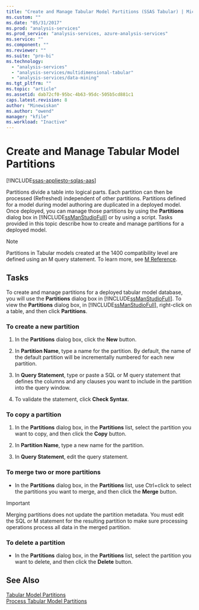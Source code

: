 ```yaml
---
title: "Create and Manage Tabular Model Partitions (SSAS Tabular) | Microsoft Docs"
ms.custom: ""
ms.date: "05/31/2017"
ms.prod: "analysis-services"
ms.prod_service: "analysis-services, azure-analysis-services"
ms.service: ""
ms.component: ""
ms.reviewer: ""
ms.suite: "pro-bi"
ms.technology: 
  - "analysis-services"
  - "analysis-services/multidimensional-tabular"
  - "analysis-services/data-mining"
ms.tgt_pltfrm: ""
ms.topic: "article"
ms.assetid: dab72cf0-95bc-4b63-95dc-505b5cd881c1
caps.latest.revision: 8
author: "Minewiskan"
ms.author: "owend"
manager: "kfile"
ms.workload: "Inactive"
---
```

# Create and Manage Tabular Model Partitions
[!INCLUDE[ssas-appliesto-sqlas-aas](../../includes/ssas-appliesto-sqlas-aas.md)]

  Partitions divide a table into logical parts. Each partition can then be processed (Refreshed) independent of other partitions. Partitions defined for a model during model authoring are duplicated in a deployed model. Once deployed, you can manage those partitions by using the **Partitions** dialog box in [!INCLUDE[ssManStudioFull](../../includes/ssmanstudiofull-md.md)] or by using a script. Tasks provided in this topic describe how to create and manage partitions for a deployed model.  
  
  > [!NOTE]  
>  Partitions in Tabular models created at the 1400 compatibility level are defined using an M query statement. To learn more, see [M Reference](https://msdn.microsoft.com/library/mt211003.aspx). 
>
  
## Tasks  
 To create and manage partitions for a deployed tabular model database, you will use the **Partitions** dialog box in [!INCLUDE[ssManStudioFull](../../includes/ssmanstudiofull-md.md)]. To view the **Partitions** dialog box, in [!INCLUDE[ssManStudioFull](../../includes/ssmanstudiofull-md.md)], right-click on a table, and then click **Partitions**.  
  
###  <a name="bkmk_create_new"></a> To create a new partition  
  
1.  In the **Partitions** dialog box, click the **New** button.  
  
2.  In **Partition Name**, type a name for the partition. By default, the name of the default partition will be incrementally numbered for each new partition.  
  
3.  In **Query Statement**, type or paste a SQL or M query statement that defines the columns and any clauses you want to include in the partition into the query window.  
  
4.  To validate the statement, click **Check Syntax**.  
  
###  <a name="bkmk_copy"></a> To copy a partition  
  
1.  In the **Partitions** dialog box, in the **Partitions** list, select the partition you want to copy, and then click the **Copy** button.  
  
2.  In **Partition Name**, type a new name for the partition.  
  
3.  In **Query Statement**, edit the query statement.  
  
###  <a name="bkmk_merge"></a> To merge two or more partitions  
  
-   In the **Partitions** dialog box, in the **Partitions** list, use Ctrl+click to select the partitions you want to merge, and then click the **Merge** button.  
  
> [!IMPORTANT]  
>  Merging partitions does not update the partition metadata. You must edit the SQL or M statement for the resulting partition to make sure processing operations process all data in the merged partition.  
  
###  <a name="bkmk_delete"></a> To delete a partition  
  
-   In the **Partitions** dialog box, in the **Partitions** list, select the partition you want to delete, and then click the **Delete** button.  
  
## See Also  
 [Tabular Model Partitions](../../analysis-services/tabular-models/tabular-model-partitions-ssas-tabular.md)   
 [Process Tabular Model Partitions](../../analysis-services/tabular-models/process-tabular-model-partitions-ssas-tabular.md)  
  
  
